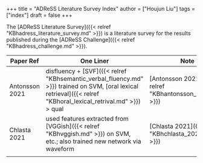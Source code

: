 +++
title = "ADReSS Literature Survey Index"
author = ["Houjun Liu"]
tags = ["index"]
draft = false
+++

The [ADReSS Literature Survey]({{< relref "KBhadress_literature_survey.md" >}}) is a literature survey for the results published during the [ADReSS Challenge]({{< relref "KBhadress_challenge.md" >}}).

| Paper Ref      | One Liner                                                                                                                                                           | Note                                                    |
|----------------|---------------------------------------------------------------------------------------------------------------------------------------------------------------------|---------------------------------------------------------|
| Antonsson 2021 | disfluency + [SVF]({{< relref "KBhsemantic_verbal_fluency.md" >}}) trained on SVM, [oral lexical retrieval]({{< relref "KBhoral_lexical_retrival.md" >}}) &gt; qual | [Antonsson 2021]({{< relref "KBhantonsson_2021.md" >}}) |
| Chlasta 2021   | used features extracted from [VGGish]({{< relref "KBhvggish.md" >}}) on SVM, etc.; also trained new network via waveform                                            | [Chlasta 2021]({{< relref "KBhchlasta_2021.md" >}})     |
|                |                                                                                                                                                                     |                                                         |